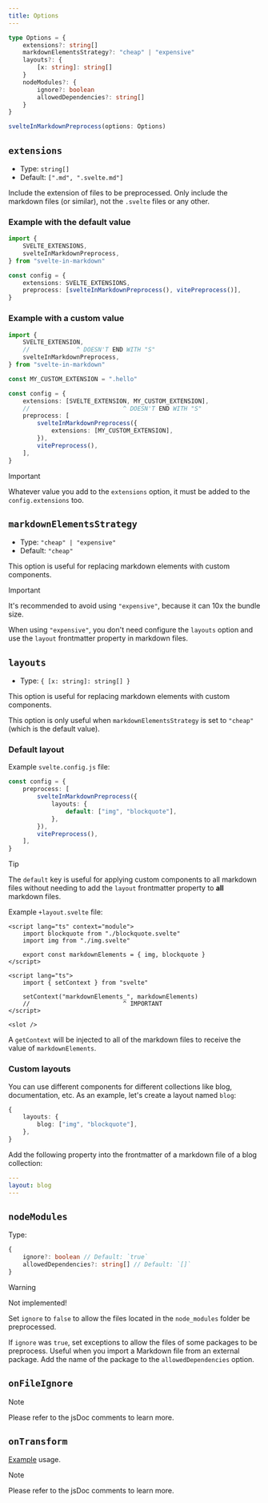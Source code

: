 ```yaml
---
title: Options
---
```


```ts
type Options = {
    extensions?: string[]
    markdownElementsStrategy?: "cheap" | "expensive"
    layouts?: {
        [x: string]: string[]
    }
    nodeModules?: {
        ignore?: boolean
        allowedDependencies?: string[]
    }
}

svelteInMarkdownPreprocess(options: Options)
```

## `extensions`

-   Type: `string[]`
-   Default: `[".md", ".svelte.md"]`

Include the extension of files to be preprocessed. Only include the markdown files (or similar), not the `.svelte` files or any other.

### Example with the default value

```ts
import {
    SVELTE_EXTENSIONS,
    svelteInMarkdownPreprocess,
} from "svelte-in-markdown"

const config = {
    extensions: SVELTE_EXTENSIONS,
    preprocess: [svelteInMarkdownPreprocess(), vitePreprocess()],
}
```

### Example with a custom value

```ts
import {
    SVELTE_EXTENSION,
    //             ^ DOESN'T END WITH "S"
    svelteInMarkdownPreprocess,
} from "svelte-in-markdown"

const MY_CUSTOM_EXTENSION = ".hello"

const config = {
    extensions: [SVELTE_EXTENSION, MY_CUSTOM_EXTENSION],
    //                          ^ DOESN'T END WITH "S"
    preprocess: [
        svelteInMarkdownPreprocess({
            extensions: [MY_CUSTOM_EXTENSION],
        }),
        vitePreprocess(),
    ],
}
```

> [!IMPORTANT]
> Whatever value you add to the `extensions` option, it must be added to the `config.extensions` too.

## `markdownElementsStrategy`

-   Type: `"cheap" | "expensive"`
-   Default: `"cheap"`

This option is useful for replacing markdown elements with custom components.

> [!IMPORTANT]
> It's recommended to avoid using `"expensive"`, because it can 10x the bundle size.

When using `"expensive"`, you don't need configure the `layouts` option and use the `layout` frontmatter property in markdown files.

## `layouts`

-   Type: `{ [x: string]: string[] }`

This option is useful for replacing markdown elements with custom components.

This option is only useful when `markdownElementsStrategy` is set to `"cheap"` (which is the default value).

### Default layout

Example `svelte.config.js` file:

```ts
const config = {
    preprocess: [
        svelteInMarkdownPreprocess({
            layouts: {
                default: ["img", "blockquote"],
            },
        }),
        vitePreprocess(),
    ],
}
```

> [!TIP]
> The `default` key is useful for applying custom components to all markdown files without needing to add the `layout` frontmatter property to **all** markdown files.

Example `+layout.svelte` file:

```svelte
<script lang="ts" context="module">
    import blockquote from "./blockquote.svelte"
    import img from "./img.svelte"

    export const markdownElements = { img, blockquote }
</script>

<script lang="ts">
    import { setContext } from "svelte"

    setContext("markdownElements_", markdownElements)
    //                          ^ IMPORTANT
</script>

<slot />
```

A `getContext` will be injected to all of the markdown files to receive the value of `markdownElements`.

### Custom layouts

You can use different components for different collections like blog, documentation, etc.
As an example, let's create a layout named `blog`:

```ts
{
    layouts: {
        blog: ["img", "blockquote"],
    },
}
```

Add the following property into the frontmatter of a markdown file of a blog collection:

```yaml
---
layout: blog
---
```

## `nodeModules`

Type:

```ts
{
    ignore?: boolean // Default: `true`
    allowedDependencies?: string[] // Default: `[]`
}
```

> [!WARNING]
> Not implemented!

Set `ignore` to `false` to allow the files located in the `node_modules` folder be preprocessed.

If `ignore` was `true`, set exceptions to allow the files of some packages to be preprocess. Useful when you import a Markdown file from an external package. Add the name of the package to the `allowedDependencies` option.

## `onFileIgnore`

> [!NOTE]
> Please refer to the jsDoc comments to learn more.

## `onTransform`

[Example](/docs/svelte-in-markdown/unified) usage.

> [!NOTE]
> Please refer to the jsDoc comments to learn more.
